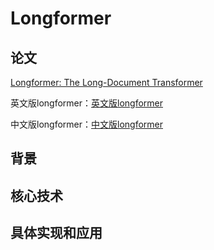 # Longformer

## 论文

[Longformer: The Long-Document Transformer](https://arxiv.org/abs/2004.05150)

英文版longformer：[英文版longformer](https://github.com/allenai/longformer)

中文版longformer：[中文版longformer](https://github.com/SCHENLIU/longformer-chinese)



## 背景



## 核心技术



## 具体实现和应用

